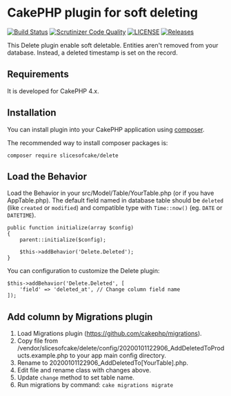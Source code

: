 # CakePHP plugin for soft deleting

[![Build Status](https://scrutinizer-ci.com/g/slicesofcake/delete/badges/build.png?b=master)](https://scrutinizer-ci.com/g/slicesofcake/delete/build-status/master)
[![Scrutinizer Code Quality](https://scrutinizer-ci.com/g/slicesofcake/delete/badges/quality-score.png?b=master)](https://scrutinizer-ci.com/g/slicesofcake/delete/?branch=master)
[![LICENSE](https://img.shields.io/github/license/slicesofcake/delete.svg)](https://github.com/slicesofcake/delete/blob/master/LICENSE)
[![Releases](https://img.shields.io/github/release/slicesofcake/delete.svg)](https://github.com/slicesofcake/delete/releases)



This Delete plugin enable soft deletable.
Entities aren't removed from your database. Instead, a deleted timestamp is set on the record.

## Requirements

It is developed for CakePHP 4.x.

## Installation

You can install plugin into your CakePHP application using [composer](http://getcomposer.org).

The recommended way to install composer packages is:
```
composer require slicesofcake/delete
```

Load the Behavior
---------------------

Load the Behavior in your src/Model/Table/YourTable.php (or if you have AppTable.php). The default field named in database table should be `deleted` (like `created` or `modified`) and compatible type with `Time::now()` (eg. `DATE` or `DATETIME`).
```
public function initialize(array $config)
{
    parent::initialize($config);

    $this->addBehavior('Delete.Deleted');
}
```

You can configuration to customize the Delete plugin:
```
$this->addBehavior('Delete.Deleted', [
    'field' => 'deleted_at', // Change column field name
]);
```

## Add column by Migrations plugin

1. Load Migrations plugin (https://github.com/cakephp/migrations).
2. Copy file from /vendor/slicesofcake/delete/config/20200101122906_AddDeletedToProducts.example.php to your app main config directory.
3. Rename to 20200101122906_AddDeletedTo[YourTable].php.
4. Edit file and rename class with changes above.
5. Update `change` method to set table name.
6. Run migrations by command: ```cake migrations migrate```
